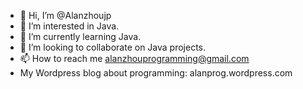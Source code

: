 - 👋 Hi, I’m @Alanzhoujp
- 👀 I’m interested in Java.
- 🌱 I’m currently learning Java.
- 💞️ I’m looking to collaborate on Java projects.
- 📫 How to reach me alanzhouprogramming@gmail.com
- My Wordpress blog about programming: alanprog.wordpress.com

<!---
Alanzhoujp/Alanzhoujp is a ✨ special ✨ repository because its `README.md` (this file) appears on your GitHub profile.
You can click the Preview link to take a look at your changes.
--->
